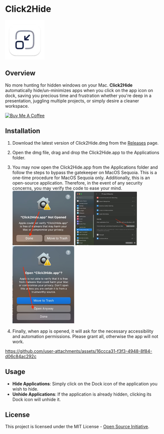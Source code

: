 # Click2Hide

![Click2Hide Logo](Click2Hide/Assets.xcassets/AppIcon.appiconset/128-mac.png)

## Overview

No more hunting for hidden windows on your Mac. **Click2Hide** automatically hide/un-minimizes apps when you click on the app icon on dock, saving you precious time and frustration whether you're deep in a presentation, juggling multiple projects, or simply desire a cleaner workspace.

<a style="align: right" href="https://www.buymeacoffee.com/victorwon" target="_blank"><img src="https://cdn.buymeacoffee.com/buttons/v2/default-yellow.png" alt="Buy Me A Coffee" style="height: 60px !important;width: 217px !important;" ></a>

## Installation

1. Download the latest version of Click2Hide.dmg from the [Releases](https://github.com/victorwon/click2hide/releases) page.
2. Open the dmg file, drag and drop the Click2Hide.app to the Applications folder.
3. You may now open the Click2Hide.app from the Applications folder and follow the steps to bypass the gatekeeper on MacOS Sequoia. This is a one-time procedure for MacOS Sequoia only. Additionally, this is an open-source application. Therefore, in the event of any security concerns, you may verify the code to ease your mind.
   <br/>
   <img src="assets/Step1.jpeg" width=200 >
   <img src="assets/Step2.jpeg" width=200 >
   <img src="assets/Step3.jpeg" width=200 >

4. Finally, when app is opened, it will ask for the necessary accessibility and automation permissions. Please grant all, otherwise the app will not work.

https://github.com/user-attachments/assets/16ccca31-f3f3-4948-8f84-d06c84ac292c

## Usage

- **Hide Applications**: Simply click on the Dock icon of the application you wish to hide.
- **Unhide Applications**: If the application is already hidden, clicking its Dock icon will unhide it.

## License

This project is licensed under the MIT License - [Open Source Initiative](https://opensource.org/licenses/MIT).
